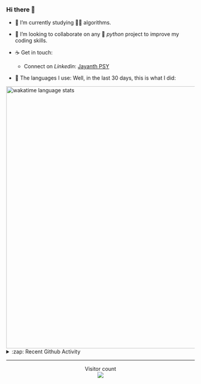 ### Hi there 👋

- 🌱 I’m currently studying 🏇🏼  algorithms.

- 👯 I’m looking to collaborate on any :snake: *python* project to improve my coding skills.

- ☕ Get in touch:
  +  Connect on *Linkedin*: [Jayanth PSY](https://www.linkedin.com/in/jayanth-p-b3924812a/)

<!--- ⚡ Fun fact: *Python* is older than *C++* and *Java*. -->

- :memo: The languages I use: Well, in the last 30 days, this is what I did:

<img src="https://wakatime.com/share/@j_tesla/4d0b7d1e-6b31-4b03-accf-374d3ed5433f.png" alt="wakatime language stats" width="700"/>

<details>
  <summary>:zap: Recent Github Activity</summary>
  
<!--START_SECTION:activity-->
1. 🗣 Commented on [#14](https://github.com/kossiitkgp/kwoc-stats-api/issues/14) in [kossiitkgp/kwoc-stats-api](https://github.com/kossiitkgp/kwoc-stats-api)
2. 🎉 Merged PR [#49](https://github.com/j-tesla/space-shooter/pull/49) in [j-tesla/space-shooter](https://github.com/j-tesla/space-shooter)
3. ❗️ Closed issue [#6](https://github.com/j-tesla/space-shooter/issues/6) in [j-tesla/space-shooter](https://github.com/j-tesla/space-shooter)
4. 🗣 Commented on [#15](https://github.com/kossiitkgp/kwoc-stats-api/issues/15) in [kossiitkgp/kwoc-stats-api](https://github.com/kossiitkgp/kwoc-stats-api)
5. ❗️ Opened issue [#15](https://github.com/kossiitkgp/kwoc-stats-api/issues/15) in [kossiitkgp/kwoc-stats-api](https://github.com/kossiitkgp/kwoc-stats-api)
<!--END_SECTION:activity-->

</details>

-----

<p align="center"> 
  Visitor count<br>
  <img src="https://profile-counter.glitch.me/j-tesla/count.svg" />
</p>












<!--
**j-tesla/j-tesla** is a ✨ _special_ ✨ repository because its `README.md` (this file) appears on your GitHub profile.

Here are some ideas to get you started:

- 🔭 I’m currently working on ...
- 🌱 I’m currently learning ...
- 👯 I’m looking to collaborate on ...
- 🤔 I’m looking for help with ...
- 💬 Ask me about ...
- 📫 How to reach me: ...
- 😄 Pronouns: ...
- ⚡ Fun fact: ...
-->

